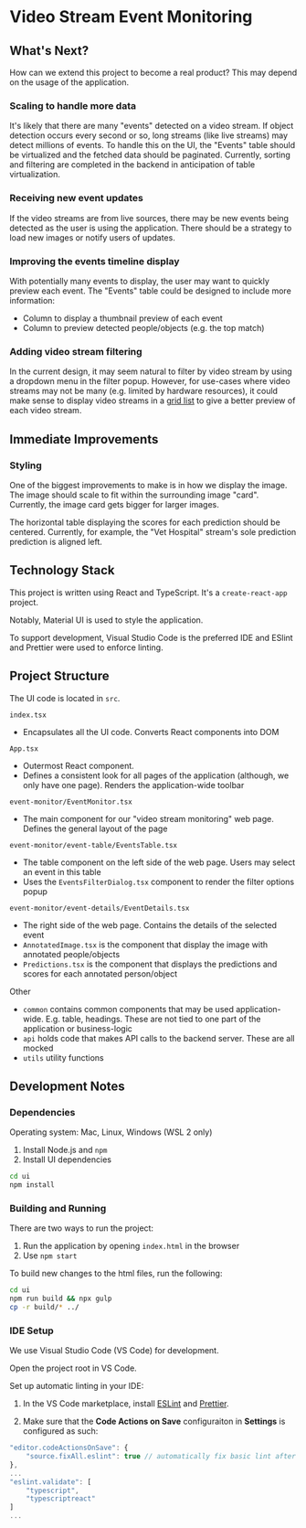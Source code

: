 # Video Stream Event Monitoring

## **What's Next?**
How can we extend this project to become a real product? This may depend on the usage of the application.

### Scaling to handle more data
It's likely that there are many "events" detected on a video stream. If object detection occurs every second or so, long streams (like live streams) may detect millions of events. To handle this on the UI, the "Events" table should be virtualized and the fetched data should be paginated. Currently, sorting and filtering are completed in the backend in anticipation of table virtualization.

### Receiving new event updates
If the video streams are from live sources, there may be new events being detected as the user is using the application. There should be a strategy to load new images or notify users of updates.

### Improving the events timeline display
With potentially many events to display, the user may want to quickly preview each event. The "Events" table could be designed to include more information:
* Column to display a thumbnail preview of each event
* Column to preview detected people/objects (e.g. the top match)

### Adding video stream filtering
In the current design, it may seem natural to filter by video stream by using a dropdown menu in the filter popup. However, for use-cases where video streams may not be many (e.g. limited by hardware resources), it could make sense to display video streams in a [grid list](https://material-ui.com/components/grid-list/) to give a better preview of each video stream.

## **Immediate Improvements**

### Styling
One of the biggest improvements to make is in how we display the image. The image should scale to fit within the surrounding image "card". Currently, the image card gets bigger for larger images. 

The horizontal table displaying the scores for each prediction should be centered. Currently, for example, the "Vet Hospital" stream's sole prediction prediction is aligned left.

## **Technology Stack**
This project is written using React and TypeScript. It's a ```create-react-app``` project.

Notably, Material UI is used to style the application.

To support development, Visual Studio Code is the preferred IDE and ESlint and Prettier were used to enforce linting.

## **Project Structure**
The UI code is located in ```src```.

```index.tsx```
* Encapsulates all the UI code. Converts React components into DOM

```App.tsx```
* Outermost React component. 
* Defines a consistent look for all pages of the application (although, we only have one page). Renders the application-wide toolbar

```event-monitor/EventMonitor.tsx```
* The main component for our "video stream monitoring" web page. Defines the general layout of the page

```event-monitor/event-table/EventsTable.tsx```
* The table component on the left side of the web page. Users may select an event in this table
* Uses the ```EventsFilterDialog.tsx``` component to render the filter options popup

```event-monitor/event-details/EventDetails.tsx```
* The right side of the web page. Contains the details of the selected event
* ```AnnotatedImage.tsx``` is the component that display the image with annotated people/objects
* ```Predictions.tsx``` is the component that displays the predictions and scores for each annotated person/object

Other
* ```common``` contains common components that may be used application-wide. E.g. table, headings. These are not tied to one part of the application or business-logic
* ```api``` holds code that makes API calls to the backend server. These are all mocked
* ```utils``` utility functions

## **Development Notes**
### **Dependencies**
Operating system: Mac, Linux, Windows (WSL 2 only)

1. Install Node.js and ```npm```
2. Install UI dependencies

```bash
cd ui
npm install
```

### **Building and Running**

There are two ways to run the project: 

1. Run the application by opening ```index.html``` in the browser
2. Use ```npm start```

To build new changes to the html files, run the following:
```bash
cd ui
npm run build && npx gulp
cp -r build/* ../
```

### **IDE Setup**
We use Visual Studio Code (VS Code) for development.

Open the project root in VS Code.

Set up automatic linting in your IDE:

1. In the VS Code marketplace, install [ESLint](https://marketplace.visualstudio.com/items?itemName=dbaeumer.vscode-eslint) and [Prettier](https://marketplace.visualstudio.com/items?itemName=esbenp.prettier-vscode).

2. Make sure that the **Code Actions on Save** configuraiton in **Settings** is configured as such:
```js
"editor.codeActionsOnSave": {
    "source.fixAll.eslint": true // automatically fix basic lint after file save
},
...
"eslint.validate": [
    "typescript",
    "typescriptreact"
]
...
```